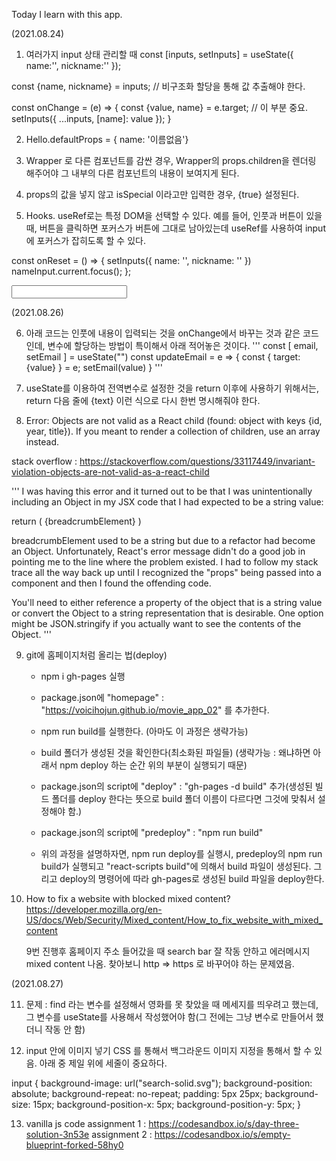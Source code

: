 Today I learn with this app.

(2021.08.24)

1. 여러가지 input 상태 관리할 때
   const [inputs, setInputs] = useState({
   name:'',
   nickname:''
   });

const {name, nickname} = inputs; // 비구조화 할당을 통해 값 추출해야 한다.

const onChange = (e) => {
const {value, name} = e.target; // 이 부분 중요.
setInputs({
...inputs,
[name]: value
});
}

2. Hello.defaultProps = { name: '이름없음'}

3. Wrapper 로 다른 컴포넌트를 감싼 경우, Wrapper의 props.children을 렌더링 해주어야 그 내부의 다른 컴포넌트의 내용이 보여지게 된다.

4. props의 값을 넣지 않고 isSpecial 이라고만 입력한 경우, {true} 설정된다.

5. Hooks. useRef로는 특정 DOM을 선택할 수 있다. 예를 들어, 인풋과 버튼이 있을 때, 버튼을 클릭하면 포커스가 버튼에 그대로 남아있는데 useRef를 사용하여 input에 포커스가 잡히도록 할 수 있다.

const onReset = () => {
setInputs({
name: '',
nickname: ''
})
nameInput.current.focus();
};

<input name="name" onChange={onChange}...... ref={nameInput}>

(2021.08.26)

6. 아래 코드는 인풋에 내용이 입력되는 것을 onChange에서 바꾸는 것과 같은 코드인데, 변수에 할당하는 방법이 특이해서 아래 적어놓은 것이다.
   '''
   const [ email, setEmail ] = useState("")
   const updateEmail = e => {
   const {
   target: {value}
   } = e;
   setEmail(value)
   }
   '''

7. useState를 이용하여 전역변수로 설정한 것을 return 이후에 사용하기 위해서는, return 다음 줄에 {text} 이런 식으로 다시 한번 명시해줘야 한다.

8. Error: Objects are not valid as a React child (found: object with keys {id, year, title}). If you meant to render a collection of children, use an array instead.

stack overflow :
https://stackoverflow.com/questions/33117449/invariant-violation-objects-are-not-valid-as-a-react-child

'''
I was having this error and it turned out to be that I was unintentionally including an Object in my JSX code that I had expected to be a string value:

return (
<BreadcrumbItem href={routeString}>
{breadcrumbElement}
</BreadcrumbItem>
)

breadcrumbElement used to be a string but due to a refactor had become an Object. Unfortunately, React's error message didn't do a good job in pointing me to the line where the problem existed. I had to follow my stack trace all the way back up until I recognized the "props" being passed into a component and then I found the offending code.

You'll need to either reference a property of the object that is a string value or convert the Object to a string representation that is desirable. One option might be JSON.stringify if you actually want to see the contents of the Object.
'''

9. git에 홈페이지처럼 올리는 법(deploy)

   - npm i gh-pages 실행
   - package.json에 "homepage" : "https://voicihojun.github.io/movie_app_02" 를 추가한다.

   - npm run build를 실행한다. (아마도 이 과정은 생략가능)
   - build 폴더가 생성된 것을 확인한다(최소화된 파일들) (생략가능 : 왜냐하면 아래서 npm deploy 하는 순간 위의 부분이 실행되기 때문)

   - package.json의 script에 "deploy" : "gh-pages -d build" 추가(생성된 빌드 폴더를 deploy 한다는 뜻으로 build 폴더 이름이 다르다면 그것에 맞춰서 설정해야 함.)
   - package.json의 script에 "predeploy" : "npm run build"
   - 위의 과정을 설명하자면, npm run deploy를 실행시, predeploy의 npm run build가 실행되고 "react-scripts build"에 의해서 build 파일이 생성된다. 그리고 deploy의 명령어에 따라 gh-pages로 생성된 build 파일을 deploy한다.

10. How to fix a website with blocked mixed content?
    https://developer.mozilla.org/en-US/docs/Web/Security/Mixed_content/How_to_fix_website_with_mixed_content

    9번 진행후 홈페이지 주소 들어갔을 때 search bar 잘 작동 안하고 에러메시지 mixed content 나옴. 찾아보니 http => https 로 바꾸어야 하는 문제였음.

(2021.08.27)

11. 문제 : find 라는 변수를 설정해서 영화를 못 찾았을 때 메세지를 띄우려고 했는데, 그 변수를 useState를 사용해서 작성했어야 함(그 전에는 그냥 변수로 만들어서 했더니 작동 안 함)

12. input 안에 이미지 넣기
    CSS 를 통해서 백그라운드 이미지 지정을 통해서 할 수 있음. 아래 중 제일 위에 세줄이 중요하다.

input {
background-image: url("search-solid.svg");
background-position: absolute;
background-repeat: no-repeat;
padding: 5px 25px;
background-size: 15px;
background-position-x: 5px;
background-position-y: 5px;
}

13. vanilla js code
    assignment 1 : https://codesandbox.io/s/day-three-solution-3n53e
    assignment 2 : https://codesandbox.io/s/empty-blueprint-forked-58hy0
